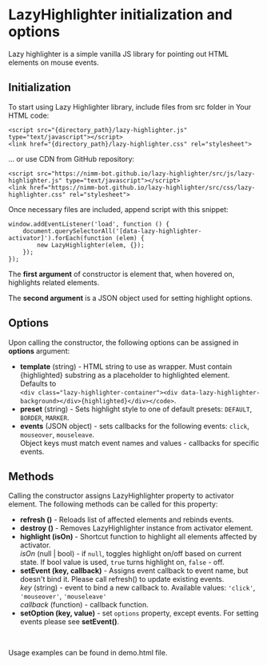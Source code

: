 # LazyHighlighter initialization and options

Lazy highlighter is a simple vanilla JS library for pointing out HTML elements on mouse events.

## Initialization

To start using Lazy Highlighter library, include files from src folder in Your HTML code:

```
<script src="{directory_path}/lazy-highlighter.js" type="text/javascript"></script>
<link href="{directory_path}/lazy-highlighter.css" rel="stylesheet">
```
... or use CDN from GitHub repository:
```
<script src="https://nimm-bot.github.io/lazy-highlighter/src/js/lazy-highlighter.js" type="text/javascript"></script>
<link href="https://nimm-bot.github.io/lazy-highlighter/src/css/lazy-highlighter.css" rel="stylesheet">
```


Once necessary files are included, append script with this snippet:

```
window.addEventListener('load', function () {
    document.querySelectorAll('[data-lazy-highlighter-activator]').forEach(function (elem) {
        new LazyHighlighter(elem, {});
    });
});
```

The **first argument** of constructor is element that, when hovered on, highlights related elements.

The **second argument** is a JSON object used for setting highlight options.


## Options

Upon calling the constructor, the following options can be assigned in **options** argument:

* **template** (string) - HTML string to use as wrapper. Must contain {highlighted} substring as a placeholder to highlighted element. <br/>
    Defaults to <br/>
    `<div class="lazy-highlighter-container"><div data-lazy-highlighter-background></div>{highlighted}</div></code>`.
* **preset** (string) - Sets highlight style to one of default presets: `DEFAULT`, `BORDER`, `MARKER`.
* **events** (JSON object) - sets callbacks for the following events: `click`, `mouseover`, `mouseleave`. <br/>
    Object keys must match event names and values - callbacks for specific events.

## Methods

Calling the constructor assigns LazyHighlighter property to activator element. The following methods can be called for this property:

* **refresh ()** - Reloads list of affected elements and rebinds events.
* **destroy ()** - Removes LazyHighlighter instance from activator element.
* **highlight (isOn)** - Shortcut function to highlight all elements affected by activator. <br/>
    _isOn_ (null | bool) - if `null`, toggles highlight on/off based on current state. If bool value is used, `true` turns highlight on, `false` - off.
* **setEvent (key, callback)** - Assigns event callback to event name, but doesn't bind it. Please call refresh() to update existing events. <br/>
    _key_ (string) - event to bind a new callback to. Available values: `'click'`, `'mouseover'`, `'mouseleave'` <br/> 
    _callback_ (function) - callback function.
* **setOption (key, value)** - set `options` property, except events. For setting events please see **setEvent()**.

<br/>

Usage examples can be found in demo.html file.
